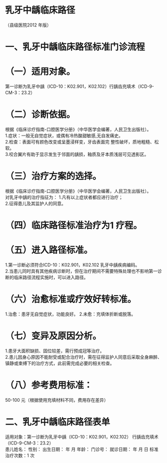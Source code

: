 # 乳牙中龋临床路径  
（县级医院2012 年版）  
# 一、乳牙中龋临床路径标准门诊流程  
# （一）适用对象。  
第一诊断为乳牙中龋（ICD-10：K02.901，K02.102）行龋齿充填术（ICD-9-CM-3：23.2）  
# （二）诊断依据。  
根据《临床诊疗指南-口腔医学分册》（中华医学会编著，人民卫生出版社）。  
1.症状：一般无自觉症状，或偶有冷热酸甜敏感,无自发痛史。  
2.检查：表面可有颜色改变或呈墨浸样变，牙齿表面完 整性破坏，质地粗糙、松软。  
3.咬合翼片有助于显示发生于邻面的龋损，釉质及牙本质浅层可见透影区。  
# （三）治疗方案的选择。  
根据《临床诊疗指南-口腔医学分册》（中华医学会编著，人民卫生出版社）。  
对乳牙中龋的治疗指征为： 1.凡有以上症状者都应进行治疗；  
2.征得患儿及其监护人的同意。  
# （四）临床路径标准治疗为1 疗程。  
# （五）进入路径标准。  
1.第一诊断必须符合ICD-10：K02.901，K02.102 乳牙中龋疾病编码。  
2.当患儿同时具有其他疾病诊断时，但在治疗期间不需要特殊处理也不影响第一诊断的临床路径流程实施时，可以进入路径。  
# （六）治愈标准或疗效好转标准。  
1.治愈：患牙无自觉症状，功能良好。 2.未愈：充填体折断或脱落。  
# （七）变异及原因分析。  
1.患牙大面积缺损、固位较差，需行预成冠等治疗。  
2.患儿因身心原因不能耐受或配合治疗时，需在征得监护人同意后采取全身麻醉、镇静或束缚下的治疗方式，此前需完成必要的相关检查。  
# （八）参考费用标准：  
50-100 元（根据使用充填材料不同，费用存在差异）  
# 二、乳牙中龋临床路径表单  
适用对象：第一诊断为乳牙中龋（ICD-10：K02.901，K02.102） 行龋齿充填术（ICD-9-CM-3：23.2）  
患儿姓名：            性别：     出生日期：      年   月  年龄：      门诊号：              就诊日期：     年   月   日     标准治疗次数：1 次  
